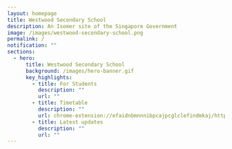 ```yaml
---
layout: homepage
title: Westwood Secondary School
description: An Isomer site of the Singapore Government
image: /images/westwood-secondary-school.png
permalink: /
notification: ""
sections:
  - hero:
      title: Westwood Secondary School
      background: /images/hero-banner.gif
      key_highlights:
        - title: For Students
          description: ""
          url: ""
        - title: Timetable
          description: ""
          url: chrome-extension://efaidnbmnnnibpcajpcglclefindmkaj/https://staging.d36961hs8umuel.amplifyapp.com/files/2022%20sem2%2013%20jul.pdf
        - title: Latest updates
          description: ""
          url: ""
---
```

